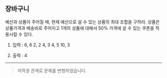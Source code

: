 ## 장바구니

예산과 상품이 주어질 때,
현재 예산으로 살 수 있는 상품의 최대 조합을 구하라.
상품은 상품가격과 배송비로 주어지고
1개의 상품에 대해서 50% 가격에 살 수 있는 쿠폰을
적용시킬 수 있다.

1. 입력 : 6, 6
   2, 2
   4, 3
   4, 5
   10, 3

2. 출력 : 4

---

> 저작권 관계로 문제를 변형하였습니다.
